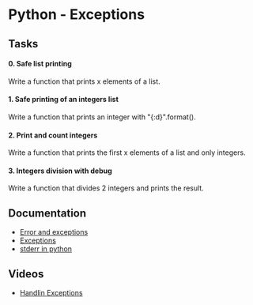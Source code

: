 # Python - Exceptions

## Tasks
#### 0. Safe list printing
Write a function that prints x elements of a list.

#### 1. Safe printing of an integers list
Write a function that prints an integer with "{:d}".format().

#### 2. Print and count integers
Write a function that prints the first x elements of a list and only integers.


#### 3. Integers division with debug
Write a function that divides 2 integers and prints the result.

## Documentation

- [Error and exceptions](https://docs.python.org/3/tutorial/errors.html)
- [Exceptions](https://realpython.com/python-exceptions/)
- [stderr in python](https://stackoverflow.com/questions/5574702/how-to-print-to-stderr-in-python)

## Videos
- [Handlin Exceptions](https://www.youtube.com/watch?v=7vbgD-3s-w4&ab_channel=DerekBanas)